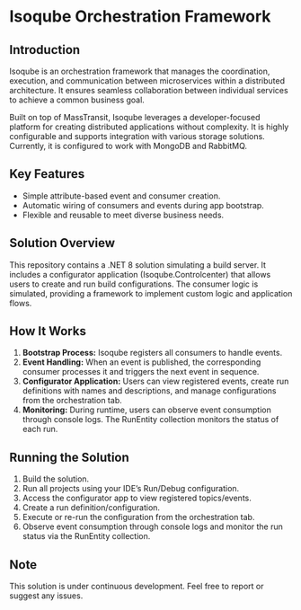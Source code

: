 # Isoqube Orchestration Framework

## Introduction
Isoqube is an orchestration framework that manages the coordination, execution, and communication between microservices within a distributed architecture. It ensures seamless collaboration between individual services to achieve a common business goal.

Built on top of MassTransit, Isoqube leverages a developer-focused platform for creating distributed applications without complexity. It is highly configurable and supports integration with various storage solutions. Currently, it is configured to work with MongoDB and RabbitMQ.

## Key Features
- Simple attribute-based event and consumer creation.
- Automatic wiring of consumers and events during app bootstrap.
- Flexible and reusable to meet diverse business needs.

## Solution Overview
This repository contains a .NET 8 solution simulating a build server. It includes a configurator application (Isoqube.Controlcenter) that allows users to create and run build configurations. The consumer logic is simulated, providing a framework to implement custom logic and application flows.

## How It Works
1. **Bootstrap Process:** Isoqube registers all consumers to handle events.
2. **Event Handling:** When an event is published, the corresponding consumer processes it and triggers the next event in sequence.
3. **Configurator Application:** Users can view registered events, create run definitions with names and descriptions, and manage configurations from the orchestration tab.
4. **Monitoring:** During runtime, users can observe event consumption through console logs. The RunEntity collection monitors the status of each run.

## Running the Solution
1. Build the solution.
2. Run all projects using your IDE’s Run/Debug configuration.
3. Access the configurator app to view registered topics/events.
4. Create a run definition/configuration.
5. Execute or re-run the configuration from the orchestration tab.
6. Observe event consumption through console logs and monitor the run status via the RunEntity collection.

## Note
This solution is under continuous development. Feel free to report or suggest any issues.

